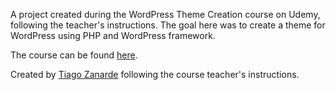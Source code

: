 A project created during the WordPress Theme Creation course on Udemy, following the teacher's instructions. The goal here was to create a theme for WordPress using PHP and WordPress framework.

The course can be found [here](https://www.udemy.com/course/wordpress-temas-do-zero-com-bootstrap-4/).

Created by [Tiago Zanarde](https://tiagozanarde.dev) following the course teacher's instructions.
